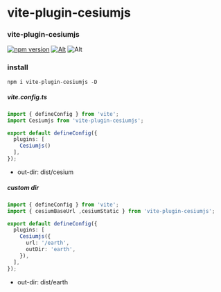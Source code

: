 # vite-plugin-cesiumjs

### vite-plugin-cesiumjs
[![npm version](https://img.shields.io/npm/v/vite-plugin-cesiumjs.svg)](https://www.npmjs.com/package/vite-plugin-cesiumjs)
[![Alt](https://img.shields.io/npm/dm/vite-plugin-cesiumjs)](https://npmcharts.com/compare/vite-plugin-cesiumjs?minimal=true)
![Alt](https://img.shields.io/github/license/mioxs/vite-plugin-cesiumjs)

### install

```shell
npm i vite-plugin-cesiumjs -D
```

##### vite.config.ts

```ts
import { defineConfig } from 'vite';
import Cesiumjs from 'vite-plugin-cesiumjs';

export default defineConfig({
  plugins: [
    Cesiumjs()
  ],
});

```
* out-dir: dist/cesium

##### custom dir

```ts
import { defineConfig } from 'vite';
import { cesiumBaseUrl ,cesiumStatic } from 'vite-plugin-cesiumjs';

export default defineConfig({
  plugins: [
    Cesiumjs({
      url: '/earth',
      outDir: 'earth',
    }),
  ],
});

```
* out-dir: dist/earth





